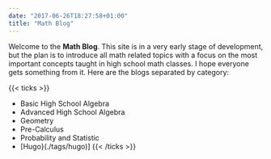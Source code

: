 ```yaml
---
date: "2017-06-26T18:27:58+01:00"
title: "Math Blog"
---
```


Welcome to the **Math Blog**. This site is in a very early stage of development,
but the plan is to introduce all math related topics with a focus on the most
important concepts taught in high school math classes. I hope everyone gets
something from it. Here are the blogs separated by category:

{{< ticks >}}
* Basic High School Algebra
* Advanced High School Algebra
* Geometry
* Pre-Calculus
* Probability and Statistic
* [Hugo}(./tags/hugo)]
{{< /ticks >}}
